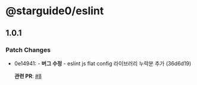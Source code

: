 # @starguide0/eslint

## 1.0.1

### Patch Changes

- 0e14941: - **버그 수정** - eslint js flat config 라이브러리 누락분 추가 (36d6d19)

  **관련 PR**: [#8](https://github.com/starguide0/npm-regstry/pull/8)
